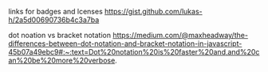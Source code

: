 

links for badges and lcenses
https://gist.github.com/lukas-h/2a5d00690736b4c3a7ba

dot noation vs bracket notation
https://medium.com/@maxheadway/the-differences-between-dot-notation-and-bracket-notation-in-javascript-45b07a49ebc9#:~:text=Dot%20notation%20is%20faster%20and,and%20can%20be%20more%20verbose.